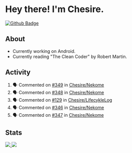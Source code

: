 # Hey there! I'm Chesire.

[![Github Badge](https://img.shields.io/badge/-Github-000?style=flat-square&logo=Github&logoColor=white&link=https://github.com/chesire)](https://github.com/chesire)

## About
<!-- Uses https://github.com/Chesire/natemoo-re -->
* Currently working on Android.
* Currently reading "The Clean Coder" by Robert Martin.
<!--
* Currently listening to: 
<a href="https://natemoo-re-iirbxe7wf.vercel.app/now-playing?open">
    <img src="https://natemoo-re-iirbxe7wf.vercel.app/now-playing" width="256" height="64" alt="Now Playing">
</a>  
-->

## Activity
<!-- Uses https://github.com/jamesgeorge007/github-activity-readme -->
<!--START_SECTION:activity-->
1. 🗣 Commented on [#349](https://github.com/Chesire/Nekome/issues/349) in [Chesire/Nekome](https://github.com/Chesire/Nekome)
2. 🗣 Commented on [#348](https://github.com/Chesire/Nekome/issues/348) in [Chesire/Nekome](https://github.com/Chesire/Nekome)
3. 🗣 Commented on [#129](https://github.com/Chesire/LifecykleLog/issues/129) in [Chesire/LifecykleLog](https://github.com/Chesire/LifecykleLog)
4. 🗣 Commented on [#346](https://github.com/Chesire/Nekome/issues/346) in [Chesire/Nekome](https://github.com/Chesire/Nekome)
5. 🗣 Commented on [#347](https://github.com/Chesire/Nekome/issues/347) in [Chesire/Nekome](https://github.com/Chesire/Nekome)
<!--END_SECTION:activity-->

## Stats
<a href="https://github-readme-stats.vercel.app/api/top-langs/?username=chesire&theme=tokyonight">
    <img src="https://github-readme-stats.vercel.app/api/top-langs/?username=chesire&layout=compact&theme=tokyonight" >
</a>
<a href="https://github-readme-stats.vercel.app/api?username=chesire&show_icons=true&theme=tokyonight">
    <img src="https://github-readme-stats.vercel.app/api?username=chesire&show_icons=true&theme=tokyonight" >
</a>  
